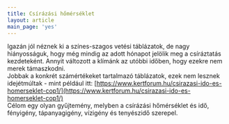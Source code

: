 ```yaml
---
title: Csírázási hőmérséklet
layout: article
main_page: 'yes'
---
```


Igazán jól néznek ki a színes-szagos vetési táblázatok, de nagy hiányosságuk, hogy még mindig az adott hónapot jelölik meg a csíráztatás kezdeteként. Annyit változott a klímánk az utóbbi időben, hogy ezekre nem merek támaszkodni.  
Jobbak a konkrét számértékeket tartalmazó táblázatok, ezek nem lesznek idejétmúltak - mint például itt: [https://www.kertforum.hu/csirazasi-ido-es-homerseklet-cop1/](https://www.kertforum.hu/csirazasi-ido-es-homerseklet-cop1/)  
Célom egy olyan gyűjtemény, melyben a csírázási hőmérséklet és idő, fényigény, tápanyagigény, vízigény és tenyészidő szerepel.
